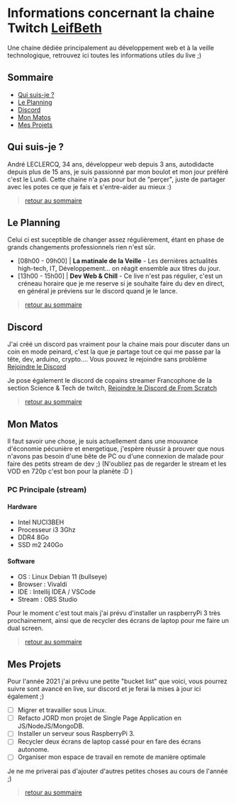 # Informations concernant la chaine Twitch [LeifBeth](https://twitch.tv/leifbeth)
Une chaine dédiée principalement au développement web et à la veille technologique, retrouvez ici toutes les informations utiles du live ;)

## Sommaire
* [Qui suis-je ?](#qui-suis-je-)
* [Le Planning](#le-planning)
* [Discord](#discord)
* [Mon Matos](#mon-matos)
* [Mes Projets](#mes-projets)

## Qui suis-je ?
André LECLERCQ, 34 ans, développeur web depuis 3 ans, autodidacte depuis plus de 15 ans, je suis passionné par mon boulot et mon jour préféré c'est le Lundi. Cette chaine n'a pas pour but de "perçer", juste de partager avec les potes ce que je fais et s'entre-aider au mieux :)
> [retour au sommaire](#sommaire)

## Le Planning
Celui ci est suceptible de changer assez régulièrement, étant en phase de grands changements professionnels rien n'est sûr.
* [08h00 - 09h00] | **La matinale de la Veille** - Les dernières actualités high-tech, IT, Développement... on réagit ensemble aux titres du jour.
* [13h00 - 15h00] | **Dev Web & Chill** - Ce live n'est pas régulier, c'est un créneau horaire que je me reserve si je souhaite faire du dev en direct, en général je préviens sur le discord quand je le lance.
> [retour au sommaire](#sommaire)

## Discord
J'ai créé un discord pas vraiment pour la chaine mais pour discuter dans un coin en mode peinard, c'est la que je partage tout ce qui me passe par la tête, dev, arduino, crypto.... Vous pouvez le rejoindre sans problème [Rejoindre le Discord](discord.gg/PPAMxgY)

Je pose également le discord de copains streamer Francophone de la section Science & Tech de twitch, [Rejoindre le Discord de From Scratch](https://discord.gg/45f3kWUUsf)
> [retour au sommaire](#sommaire)

## Mon Matos
Il faut savoir une chose, je suis actuellement dans une mouvance d'économie pécunière et energetique, j'espère réussir à prouver que nous n'avons pas besoin d'une bête de PC ou d'une connexion de malade pour faire des petits stream de dev ;) (N'oubliez pas de regarder le stream et les VOD en 720p c'est bon pour la planète :D ) 

### PC Principale (stream)
#### Hardware
* Intel NUCI3BEH
* Processeur i3 3Ghz
* DDR4 8Go
* SSD m2 240Go

#### Software
* OS : Linux Debian 11 (bullseye)
* Browser : Vivaldi
* IDE : Intellij IDEA / VSCode
* Stream : OBS Studio

Pour le moment c'est tout mais j'ai prévu d'installer un raspberryPi 3 très prochainement, ainsi que de recycler des écrans de laptop pour me faire un dual screen.
> [retour au sommaire](#sommaire)

## Mes Projets
Pour l'année 2021 j'ai prévu une petite "bucket list" que voici, vous pourrez suivre sont avancé en live, sur discord et je ferai la mises à jour ici également ;)
- [ ] Migrer et travailler sous Linux.
- [ ] Refacto JORD mon projet de Single Page Application en JS/NodeJS/MongoDB.
- [ ] Installer un serveur sous RaspberryPi 3.
- [ ] Recycler deux écrans de laptop cassé pour en fare des écrans autonome.
- [ ] Organiser mon espace de travail en remote de manière optimale

Je ne me priverai pas d'ajouter d'autres petites choses au cours de l'année ;)
> [retour au sommaire](#sommaire)
